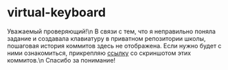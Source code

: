 # virtual-keyboard

Уважаемый проверяющий!\n
В связи с тем, что я неправильно поняла задание и создавала клавиатуру в приватном репозитории школы,  пошаговая история коммитов здесь не отображена. Если нужно будет с ними ознакомиться, прикрепляю [ссылку](https://drive.google.com/file/d/18Kgh56X-FEQtrVg8kejLcB7iElHUD4hb/view) со скриншотом этих коммитов.\n
Спасибо за понимание!
